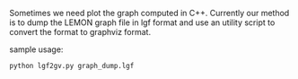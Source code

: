 Sometimes we need plot the graph computed in C++. Currently our method is to dump the LEMON graph file in lgf format and use an utility script to convert the format to graphviz format.

sample usage:

```python
python lgf2gv.py graph_dump.lgf
```

